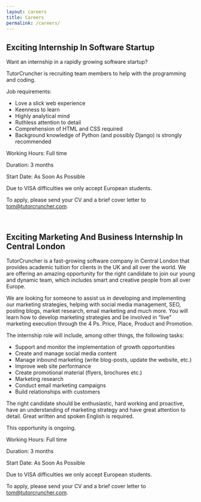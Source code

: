 ```yaml
---
layout: careers
title: Careers
permalink: /careers/
---
```


##  Exciting Internship In Software Startup

Want an internship in a rapidly growing software startup?

TutorCruncher is recruiting team members to help with the programming and coding.

Job requirements:

- Love a slick web experience
- Keenness to learn
- Highly analytical mind
- Ruthless attention to detail
- Comprehension of HTML and CSS required
- Background knowledge of Python (and possibly Django) is strongly recommended

Working Hours: Full time

Duration: 3 months

Start Date: As Soon As Possible

Due to VISA difficulties we only accept European students.

To apply, please send your CV and a brief cover letter to tom@tutorcruncher.com.

<br>

## Exciting Marketing And Business Internship In Central London

TutorCruncher is a fast-growing software company in Central London that provides academic tuition for clients in the UK and all over the world. We are offering an amazing opportunity for the right candidate to join our young and dynamic team, which includes smart and creative people from all over Europe.

We are looking for someone to assist us in developing and implementing our marketing strategies, helping with social media management, SEO, posting blogs, market research, email marketing and much more. You will learn how to develop marketing strategies and be involved in “live” marketing execution through the 4 Ps. Price, Place, Product and Promotion.

The internship role will include, among other things, the following tasks:

- Support and monitor the implementation of growth opportunities
- Create and manage social media content
- Manage inbound marketing (write blog-posts, update the website, etc.)
- Improve web site performance
- Create promotional material (flyers, brochures etc.)
- Marketing research
- Conduct email marketing campaigns
- Build relationships with customers

The right candidate should be enthusiastic, hard working and proactive, have an understanding of marketing strategy and have great attention to detail. Great written and spoken English is required.

This opportunity is ongoing.

Working Hours: Full time

Duration: 3 months

Start Date: As Soon As Possible

Due to VISA difficulties we only accept European students.

To apply, please send your CV and a brief cover letter to tom@tutorcruncher.com.